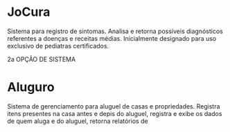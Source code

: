 JoCura
======

Sistema para registro de sintomas. 
Analisa e retorna possíveis diagnósticos referentes a doenças e receitas médias. 
Inicialmente designado para uso exclusivo de pediatras certificados.


2a OPÇÃO DE SISTEMA

Aluguro
======

Sistema de gerenciamento para aluguel de casas e propriedades. 
Registra itens presentes na casa antes e depis do aluguel,
registra e exibe os dados de quem aluga e do aluguel,
retorna relatórios de 
